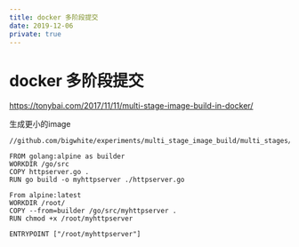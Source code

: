 ```yaml
---
title: docker 多阶段提交
date: 2019-12-06
private: true
---
```

# docker 多阶段提交
https://tonybai.com/2017/11/11/multi-stage-image-build-in-docker/

生成更小的image

    //github.com/bigwhite/experiments/multi_stage_image_build/multi_stages/Dockerfile

    FROM golang:alpine as builder
    WORKDIR /go/src
    COPY httpserver.go .
    RUN go build -o myhttpserver ./httpserver.go

    From alpine:latest
    WORKDIR /root/
    COPY --from=builder /go/src/myhttpserver .
    RUN chmod +x /root/myhttpserver

    ENTRYPOINT ["/root/myhttpserver"]
